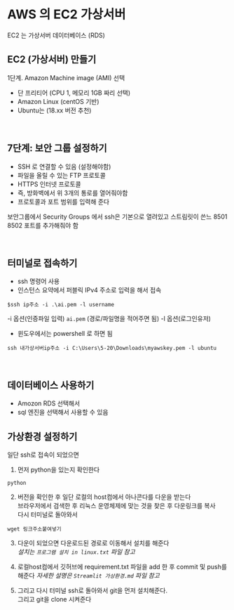 # AWS 의 EC2 가상서버
EC2 는 가상서버
데이터베이스 (RDS)


## EC2 (가상서버) 만들기
1단계. Amazon Machine image (AMI) 선택
- 단 프리티어 (CPU 1, 메모리 1GB 짜리 선택)
- Amazon Linux (centOS 기반)
- Ubuntu는 (18.xx 버전 추천)

<br/>

## 7단계: 보안 그룹 설정하기
- SSH 로 연결할 수 있음 (설정해야함)
- 파일을 올릴 수 있는 FTP 프로토콜 
- HTTPS 인터넷 프로토콜 
- 즉, 방화벽에서 위 3개의 통로를 열어줘야함
- 프로토콜과 포트 범위를 입력해 준다

보안그룹에서 Security Groups 에서 
ssh은 기본으로 열려있고
스트림릿이 쓴느 8501 8502 포트를 추가해줘야 함


<br/>

## 터미널로 접속하기
- ssh 명령어 사용
- 인스턴스 요약에서 퍼블릭 IPv4 주소로 입력을 해서 접속
```
$ssh ip주소 -i .\ai.pem -l username
```
-i 옵션(인증파일 입력) `ai.pem` (경로/파일명을 적어주면 됨)
-l 옵션(로그인유저) 

* 윈도우에서는 powershell 로 하면 됨
```
ssh 내가상서버ip주소 -i C:\Users\5-20\Downloads\myawskey.pem -l ubuntu
```


<br/>

## 데이터베이스 사용하기
- Amozon RDS 선택해서 
- sql 엔진을 선택해서 사용할 수 있음


## 가상환경 설정하기
일단 ssh로 접속이 되었으면 
1. 먼저 python을 있는지 확인한다
```
python
```
2. 버전을 확인한 후 일단 로컬의 host컴에서 아나콘다를  다운을 받는다  
브라우저에서 검색한 후 리눅스 운영체제에 맞는 것을 찾은 후 다운링크를 복사  
다시 터미널로 돌아와서
```
wget 링크주소붙여넣기 
```

3. 다운이 되었으면 다운로드된 경로로 이동해서 설치를 해준다   
*설치는 `프로그램 설치 in linux.txt` 파일 참고*

4. 로컬host컴에서 깃허브에 requirement.txt 파일을 add 한 후 commit 및 push를 해준다
*자세한 설명은 `Streamlit 가상환경.md` 파일 참고*

5. 그리고 다시 터미널 ssh로 돌아와서 git을 먼저 설치해준다.   
그리고 git을 clone 시켜준다


